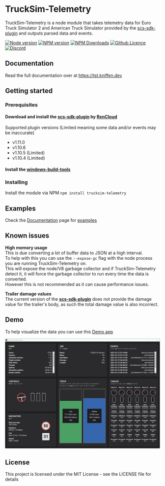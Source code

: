 # TruckSim-Telemetry
TruckSim-Telemetry is a node module that takes telemetry data for Euro Truck Simulator 2 and American Truck Simulator provided by the [scs-sdk-plugin](https://github.com/RenCloud/scs-sdk-plugin) and outputs parsed data and events.

[![Node version](https://img.shields.io/node/v/trucksim-telemetry)](https://nodejs.org)
[![NPM version](https://img.shields.io/npm/v/trucksim-telemetry)](https://www.npmjs.com/package/trucksim-telemetry)
[![NPM Downloads](https://img.shields.io/npm/dw/trucksim-telemetry)](https://www.npmjs.com/package/trucksim-telemetry)
[![Github Licence](https://img.shields.io/github/license/kniffen/TruckSim-Telemetry)](https://github.com/kniffen/TruckSim-Telemetry/blob/master/README.md)
[![Discord](https://img.shields.io/discord/125702694538051584.svg?label=&logo=discord&logoColor=ffffff&color=7389D8&labelColor=6A7EC2)](https://discord.gg/S6NRp5P)

## Documentation
Read the full documentation over at https://tst.kniffen.dev

## Getting started

### Prerequisites
#### Download and install the **[scs-sdk-plugin](https://github.com/RenCloud/scs-sdk-plugin)** by **[RenCloud](https://github.com/RenCloud)**
Supported plugin versions (Limited meaning some data and/or events may be inaccurate)
- v1.11.0
- v1.10.6
- v1.10.5 (Limited)
- v1.10.4 (Limited)

#### Install the [windows-build-tools](https://github.com/felixrieseberg/windows-build-tools)

### Installing
Install the module via NPM
`npm install trucksim-telemetry`


## Examples

Check the [Documentation](https://tst.kniffen.dev) page for [examples](https://tst.kniffen.dev/#/examples)


## Known issues
**High memory usage**<br/>
This is due converting a lot of buffer data to JSON at a high interval.<br/>
To help with this you can use the `--expose-gc` flag with the node process you are running TruckSim-Telemetry on.<br/>
This will expose the node/V8 garbage collector and if TruckSim-Telemetry detect it, it will force the garbage collector to run every time the data is converted.<br/>
However this is not recommended as it can cause performance issues.

**Trailer damage values**<br/>
The current version of the **[scs-sdk-plugin](https://github.com/RenCloud/scs-sdk-plugin)** does not provide the damage value for the trailer's body, as such the total damage value is also incorrect.


## Demo
To help visualize the data you can use this [Demo app](https://github.com/kniffen/TruckSim-Telemetry-Demo)

![demo screenshot](https://raw.githubusercontent.com/kniffen/TruckSim-Telemetry-Demo/master/screenshot.jpg)

## License
This project is licensed under the MIT License - see the LICENSE file for details
